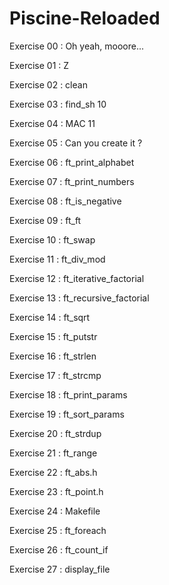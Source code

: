 # Piscine-Reloaded

Exercise 00 : Oh yeah, mooore...

Exercise 01 : Z

Exercise 02 : clean

Exercise 03 : find_sh 10

Exercise 04 : MAC 11

Exercise 05 : Can you create it ?

Exercise 06 : ft_print_alphabet

Exercise 07 : ft_print_numbers

Exercise 08 : ft_is_negative

Exercise 09 : ft_ft

Exercise 10 : ft_swap

Exercise 11 : ft_div_mod

Exercise 12 : ft_iterative_factorial

Exercise 13 : ft_recursive_factorial

Exercise 14 : ft_sqrt

Exercise 15 : ft_putstr

Exercise 16 : ft_strlen

Exercise 17 : ft_strcmp

Exercise 18 : ft_print_params

Exercise 19 : ft_sort_params

Exercise 20 : ft_strdup

Exercise 21 : ft_range

Exercise 22 : ft_abs.h

Exercise 23 : ft_point.h

Exercise 24 : Makefile

Exercise 25 : ft_foreach

Exercise 26 : ft_count_if

Exercise 27 : display_file

